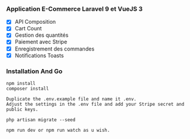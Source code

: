 ### Application E-Commerce Laravel 9 et VueJS 3

- [x] API Composition
- [x] Cart Count
- [x] Gestion des quantités
- [x] Paiement avec Stripe
- [x] Enregistrement des commandes
- [x] Notifications Toasts

### Installation And Go

    npm install
    composer install

    Duplicate the .env.example file and name it .env. 
    Adjust the settings in the .env file and add your Stripe secret and public keys.

    php artisan migrate --seed

    npm run dev or npm run watch as u wish.

    